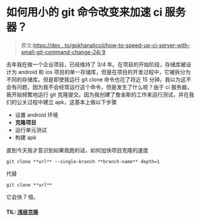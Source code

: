 # 如何用小的 git 命令改变来加速 ci 服务器？

> 原文:[https://dev . to/gokhanaliccii/how-to-speed-up-ci-server-with-small-git-command-change-24i 9](https://dev.to/gokhanaliccii/how-to-speed-up-ci-server-with-small-git-command-change-24i9)

去年我在做一个企业项目，已经维持了 3/4 年。在项目的开始阶段，存储库被设计为 android 和 ios 项目的单一存储库，但是在项目的开发过程中，它被拆分为不同的存储库。但是即使我运行 git clone 命令也花了将近 15 分钟。我以为这不会有问题，因为我不会经常运行这个命令，但是发生了什么呢？由于 ci 服务器，我开始频繁地运行 git 克隆提交。因为我创建了詹金斯的工作来运行测试，并在我们的公关过程中建立 apk，这基本上做以下步骤

*   设置 android 环境
*   **克隆项目**
*   运行单元测试
*   构建 apk

直到今天我才意识到如果我跑的话，如何加快项目克隆的速度

`git clone **url** --single-branch **branch-name** depth=1`

代替

`git clone **url**`

它会快 7 倍。

#### [](#til-shallow-clone)TIL: [浅层克隆](https://git-scm.com/docs/git-clone#Documentation/git-clone.txt---depthltdepthgt)
